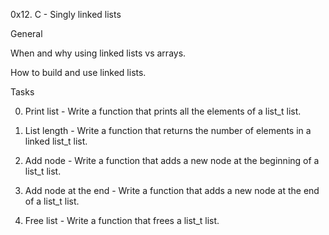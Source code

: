 0x12. C - Singly linked lists

General

When and why using linked lists vs arrays.

How to build and use linked lists.

Tasks

0. Print list - Write a function that prints all the elements of a list\_t list.

1. List length - Write a function that returns the number of elements in a linked list\_t list.

2. Add node - Write a function that adds a new node at the beginning of a list\_t list.

3. Add node at the end - Write a function that adds a new node at the end of a list\_t list.

4. Free list - Write a function that frees a list\_t list.
